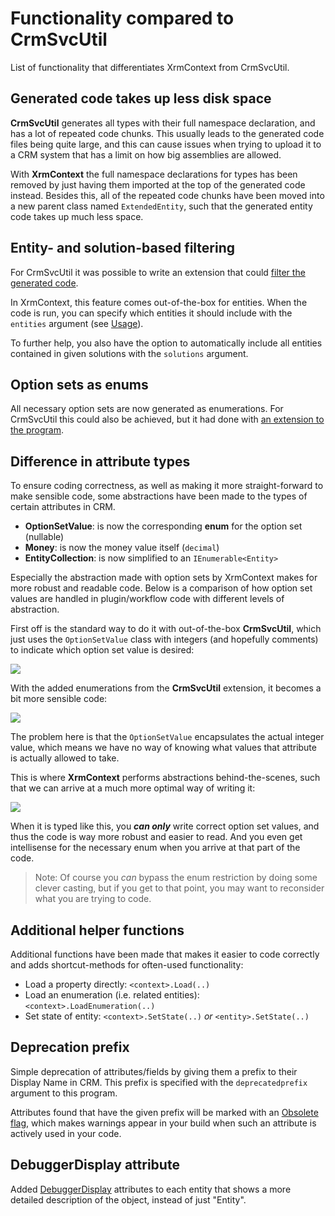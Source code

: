 Functionality compared to CrmSvcUtil
=============

List of functionality that differentiates XrmContext from CrmSvcUtil.


Generated code takes up less disk space
---------------------------------------
**CrmSvcUtil** generates all types with their full namespace declaration, and has a lot of repeated code
chunks. This usually leads to the generated code files being quite large, and this can cause issues
when trying to upload it to a CRM system that has a limit on how big assemblies are allowed.

With **XrmContext** the full namespace declarations for types has been removed by just having them imported 
at the top of the generated code instead.
Besides this, all of the repeated code chunks have been moved into a new parent class named `ExtendedEntity`, such
that the generated entity code takes up much less space.



Entity- and solution-based filtering 
------------------------------------
For CrmSvcUtil it was possible to write an extension that could [filter the generated code][crmsvcutil-filter].

In XrmContext, this feature comes out-of-the-box for entities. When the code is run, you can specify which
entities it should include with the `entities` argument (see [Usage](tool-usage.html)).

To further help, you also have the option to automatically include all entities contained in given solutions 
with the `solutions` argument.



Option sets as enums
--------------------
All necessary option sets are now generated as enumerations. For CrmSvcUtil this could also be achieved,
but it had done with [an extension to the program][crmsvcutil-enum].



Difference in attribute types
-----------------------------
To ensure coding correctness, as well as making it more straight-forward to make sensible code, 
some abstractions have been made to the types of certain attributes in CRM.

  * **OptionSetValue**: is now the corresponding **enum** for the option set (nullable)
  * **Money**: is now the money value itself (`decimal`)
  * **EntityCollection**: is now simplified to an `IEnumerable<Entity>`

Especially the abstraction made with option sets by XrmContext makes for more robust and readable code.
Below is a comparison of how option set values are handled in plugin/workflow code with different 
levels of abstraction.

First off is the standard way to do it with out-of-the-box **CrmSvcUtil**, which just uses 
the `OptionSetValue` class with integers (and hopefully comments) to indicate which 
option set value is desired:

<img src="img/osv-c1.png" class="code" />

With the added enumerations from the **CrmSvcUtil** extension, it becomes a bit more sensible code:

<img src="img/osv-c2.png" class="code" />

The problem here is that the `OptionSetValue` encapsulates the actual integer value, 
which means we have no way of knowing what values that attribute is actually allowed to take.

This is where **XrmContext** performs abstractions behind-the-scenes, such that
we can arrive at a much more optimal way of writing it:

<img src="img/osv-c3.png" class="code" />

When it is typed like this, you ***can only*** write correct option set values, and thus the code is way more 
robust and easier to read. And you even get intellisense for the necessary enum when you arrive at that 
part of the code.

> Note: Of course you *can* bypass the enum restriction by doing some clever casting, 
> but if you get to that point, you may want to reconsider what you are trying to code.



Additional helper functions
---------------------------

Additional functions have been made that makes it easier to code correctly and
adds shortcut-methods for often-used functionality:

  * Load a property directly: `<context>.Load(..)`
  * Load an enumeration (i.e. related entities): `<context>.LoadEnumeration(..)`
  * Set state of entity: `<context>.SetState(..)` *or* `<entity>.SetState(..)`



Deprecation prefix
------------------

Simple deprecation of attributes/fields by giving them a prefix to their Display Name in CRM. 
This prefix is specified with the `deprecatedprefix` argument to this program.

Attributes found that have the given prefix will be marked with an [Obsolete flag][obsolete-flag],
which makes warnings appear in your build when such an attribute is actively used in your code.


DebuggerDisplay attribute
-------------------------

Added [DebuggerDisplay][debuggerdisplay] attributes to each entity that shows a more detailed
description of the object, instead of just "Entity".


  [crmsvcutil-enum]: https://msdn.microsoft.com/en-us/library/00533626-2587-4bb2-ad82-98560024794e#Generate_Enums
  [crmsvcutil-filter]: http://erikpool.blogspot.dk/2011/03/filtering-generated-entities-with.html
  [obsolete-flag]: https://msdn.microsoft.com/en-us/library/22kk2b44(v=vs.90).aspx
  [debuggerdisplay]: https://msdn.microsoft.com/en-us/library/x810d419.aspx

